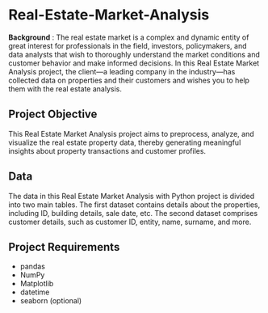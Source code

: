# Real-Estate-Market-Analysis

**Background** :  The real estate market is a complex and dynamic entity of great interest for professionals in the field, investors, policymakers, and data analysts 
that wish to thoroughly understand the market conditions and customer behavior and make informed decisions. 
In this Real Estate Market Analysis project, the client—a leading company in the industry—has collected data on properties and their customers and wishes you to help them with the real estate analysis.

## Project Objective
This Real Estate Market Analysis project aims to preprocess, analyze, 
and visualize the real estate property data, thereby generating meaningful insights about property transactions and customer profiles.

## Data
The data in this Real Estate Market Analysis with Python project is divided into two main tables. 
The first dataset contains details about the properties, including ID, building details, sale date, etc. 
The second dataset comprises customer details, such as customer ID, entity, name, surname, and more.

## Project Requirements

* pandas
* NumPy
* Matplotlib
* datetime
* seaborn (optional)
